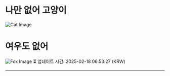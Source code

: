 
# 나만 없어 고양이

![Cat Image](https://cdn2.thecatapi.com/images/6ph.jpg)

# 여우도 없어
![Fox Image](https://randomfox.ca/images/117.jpg)
⏳ 업데이트 시간: 2025-02-18 06:53:27 (KRW)

---
